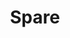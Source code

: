 ---
title: Spare
description: A fun new project project that connects people in need of clothing and other essentials with people in the community who have things to spare. It's kind of like one on one Goodwill. The main objective is to foster interactions between the housed and unhoused. The donation is the mechanism for building these connections throughout our community.
image: /assets/images/projects/spare.png
webp_image: /assets/webp_images/projects/spare.webp
alt: "'a logo that reads what can you spare'"
links:
  - name: Github
    url: 'https://github.com/hackforla/spare'
  - name: Site
    url: 'http://whatcanyouspare.org'
looking: Front-end development, Back-end development, Product Management, and Marketing.
location: Santa Monica
partner: Hope of the Valley and hopefully others in the near future.
---